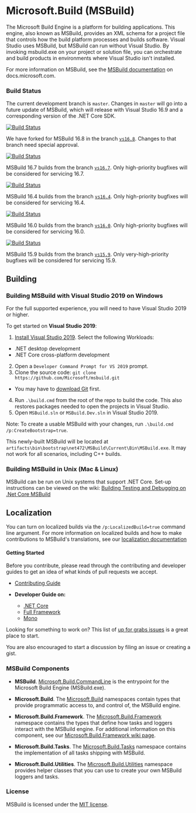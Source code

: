 # Microsoft.Build (MSBuild) 

The Microsoft Build Engine is a platform for building applications. This engine, also known as MSBuild, provides an XML schema for a project file that controls how the build platform processes and builds software. Visual Studio uses MSBuild, but MSBuild can run without Visual Studio. By invoking msbuild.exe on your project or solution file, you can orchestrate and build products in environments where Visual Studio isn't installed.

For more information on MSBuild, see the [MSBuild documentation](https://docs.microsoft.com/visualstudio/msbuild/msbuild) on docs.microsoft.com.

### Build Status

The current development branch is `master`. Changes in `master` will go into a future update of MSBuild, which will release with Visual Studio 16.9 and a corresponding version of the .NET Core SDK.

[![Build Status](https://dev.azure.com/dnceng/public/_apis/build/status/Microsoft/msbuild/msbuild-pr?branchName=master)](https://dev.azure.com/dnceng/public/_build/latest?definitionId=86&branchName=master)

We have forked for MSBuild 16.8 in the branch [`vs16.8`](https://github.com/Microsoft/msbuild/tree/vs16.8). Changes to that branch need special approval.

[![Build Status](https://dev.azure.com/dnceng/public/_apis/build/status/Microsoft/msbuild/msbuild-pr?branchName=vs16.8)](https://dev.azure.com/dnceng/public/_build/latest?definitionId=86&branchName=vs16.8)

MSBuild 16.7 builds from the branch [`vs16.7`](https://github.com/Microsoft/msbuild/tree/vs16.7). Only high-priority bugfixes will be considered for servicing 16.7.

[![Build Status](https://dev.azure.com/dnceng/public/_apis/build/status/Microsoft/msbuild/msbuild-pr?branchName=vs16.7)](https://dev.azure.com/dnceng/public/_build/latest?definitionId=86&branchName=vs16.7)

MSBuild 16.4 builds from the branch [`vs16.4`](https://github.com/Microsoft/msbuild/tree/vs16.4). Only high-priority bugfixes will be considered for servicing 16.4.

[![Build Status](https://dev.azure.com/dnceng/public/_apis/build/status/Microsoft/msbuild/msbuild-pr?branchName=vs16.4)](https://dev.azure.com/dnceng/public/_build/latest?definitionId=86&branchName=vs16.4)

MSBuild 16.0 builds from the branch [`vs16.0`](https://github.com/Microsoft/msbuild/tree/vs16.0). Only high-priority bugfixes will be considered for servicing 16.0.

[![Build Status](https://dev.azure.com/dnceng/public/_apis/build/status/Microsoft/msbuild/msbuild-pr?branchName=vs16.0)](https://dev.azure.com/dnceng/public/_build/latest?definitionId=86&branchName=vs16.0)

MSBuild 15.9 builds from the branch [`vs15.9`](https://github.com/Microsoft/msbuild/tree/vs15.9). Only very-high-priority bugfixes will be considered for servicing 15.9.

## Building

### Building MSBuild with Visual Studio 2019 on Windows

For the full supported experience, you will need to have Visual Studio 2019 or higher.

To get started on **Visual Studio 2019**:

1. [Install Visual Studio 2019](https://www.visualstudio.com/vs/).  Select the following Workloads:
  - .NET desktop development
  - .NET Core cross-platform development
2. Open a `Developer Command Prompt for VS 2019` prompt.
3. Clone the source code: `git clone https://github.com/Microsoft/msbuild.git`
  - You may have to [download Git](https://git-scm.com/downloads) first.
4. Run `.\build.cmd` from the root of the repo to build the code. This also restores packages needed to open the projects in Visual Studio.
5. Open `MSBuild.sln` or `MSBuild.Dev.sln` in Visual Studio 2019.

Note: To create a usable MSBuild with your changes, run `.\build.cmd /p:CreateBootstrap=true`.

This newly-built MSBuild will be located at `artifacts\bin\bootstrap\net472\MSBuild\Current\Bin\MSBuild.exe`. It may not work for all scenarios, including C++ builds.

### Building MSBuild in Unix (Mac & Linux)

MSBuild can be run on Unix systems that support .NET Core. Set-up instructions can be viewed on the wiki: [Building Testing and Debugging on .Net Core MSBuild](documentation/wiki/Building-Testing-and-Debugging-on-.Net-Core-MSBuild.md)

## Localization

You can turn on localized builds via the `/p:LocalizedBuild=true` command line argument. For more information on localized builds and how to make contributions to MSBuild's translations, see our [localization documentation](documentation/wiki/Localization.md)

#### Getting Started

Before you contribute, please read through the contributing and developer guides to get an idea of what kinds of pull requests we accept.

* [Contributing Guide](documentation/wiki/Contributing-Code.md)

* **Developer Guide on:**
   - [.NET Core](documentation/wiki/Building-Testing-and-Debugging-on-.Net-Core-MSBuild.md)
   - [Full Framework](documentation/wiki/Building-Testing-and-Debugging-on-Full-Framework-MSBuild.md)
   - [Mono](documentation/wiki/Building-Testing-and-Debugging-on-Mono-MSBuild.md)

Looking for something to work on? This list of [up for grabs issues](https://github.com/Microsoft/msbuild/issues?q=is%3Aopen+is%3Aissue+label%3Aup-for-grabs) is a great place to start.

You are also encouraged to start a discussion by filing an issue or creating a gist.

### MSBuild Components

* **MSBuild**. [Microsoft.Build.CommandLine](https://docs.microsoft.com/visualstudio/msbuild/msbuild)  is the entrypoint for the Microsoft Build Engine (MSBuild.exe).

* **Microsoft.Build**. The [Microsoft.Build](https://docs.microsoft.com/dotnet/api/?term=Microsoft.Build) namespaces contain types that provide programmatic access to, and control of, the MSBuild engine.

* **Microsoft.Build.Framework**. The [Microsoft.Build.Framework](https://docs.microsoft.com/dotnet/api/microsoft.build.framework) namespace contains the types that define how tasks and loggers interact with the MSBuild engine. For additional information on this component, see our [Microsoft.Build.Framework wiki page](documentation/wiki/Microsoft.Build.Framework.md).

* **Microsoft.Build.Tasks**. The [Microsoft.Build.Tasks](https://docs.microsoft.com/dotnet/api/microsoft.build.tasks) namespace contains the implementation of all tasks shipping with MSBuild.

* **Microsoft.Build.Utilities**. The [Microsoft.Build.Utilities](https://docs.microsoft.com/dotnet/api/microsoft.build.utilities) namespace provides helper classes that you can use to create your own MSBuild loggers and tasks.

### License

MSBuild is licensed under the [MIT license](LICENSE).
